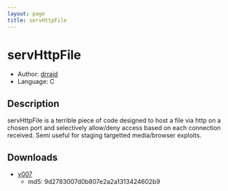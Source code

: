 ```yaml
---
layout: page
title: servHttpFile
---
```


# servHttpFile

* Author: [drraid](/drraid/)
* Language: C

## Description

servHttpFile is a terrible piece of code designed to host a file via http on a chosen port and
selectively allow/deny access based on each connection received. Semi useful for staging targetted
media/browser exploits.

## Downloads

* [v007](/downloads/code/servHttpFile.c)
  * md5: 9d2783007d0b807e2a2a1313424602b9

